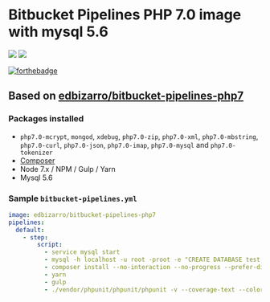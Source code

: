 # Bitbucket Pipelines PHP 7.0 image with mysql 5.6

[![](https://images.microbadger.com/badges/image/edbizarro/bitbucket-pipelines-php7.svg)](https://microbadger.com/images/edbizarro/bitbucket-pipelines-php7 "Get your own image badge on microbadger.com") [![](https://images.microbadger.com/badges/version/edbizarro/bitbucket-pipelines-php7.svg)](https://microbadger.com/images/edbizarro/bitbucket-pipelines-php7 "Get your own version badge on microbadger.com")

[![forthebadge](http://forthebadge.com/images/badges/fuck-it-ship-it.svg)](http://forthebadge.com)

## Based on [edbizarro/bitbucket-pipelines-php7](https://github.com/edbizarro/bitbucket-pipelines-php7)

### Packages installed

- `php7.0-mcrypt`, `mongod`, `xdebug`, `php7.0-zip`, `php7.0-xml`, `php7.0-mbstring`, `php7.0-curl`, `php7.0-json`, `php7.0-imap`, `php7.0-mysql` and `php7.0-tokenizer`
- [Composer](https://getcomposer.org/)
- Node 7.x / NPM / Gulp / Yarn
- Mysql 5.6

### Sample `bitbucket-pipelines.yml`

```YAML
image: edbizarro/bitbucket-pipelines-php7
pipelines:
  default:
    - step:
        script:
          - service mysql start
          - mysql -h localhost -u root -proot -e "CREATE DATABASE test;"
          - composer install --no-interaction --no-progress --prefer-dist
          - yarn
          - gulp
          - ./vendor/phpunit/phpunit/phpunit -v --coverage-text --colors=never --stderr
```
